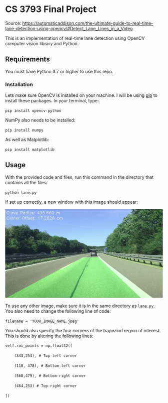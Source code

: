 # CS 3793 Final Project

Source: https://automaticaddison.com/the-ultimate-guide-to-real-time-lane-detection-using-opencv/#Detect_Lane_Lines_in_a_Video

This is an implementation of real-time lane detection using OpenCV computer vision library and Python.


## Requirements

You must have Python 3.7 or higher to use this repo.

### Installation
Lets make sure OpenCV is installed on your machine. I will be using [pip](https://pip.pypa.io/en/stable/installation/) to install these packages. In your terminal, type:

`pip install opencv-python`

NumPy also needs to be installed:

`pip install numpy`

As well as Matplotlib:

`pip install matplotlib`

## Usage

With the provided code and files, run this command in the directory that contains all the files:

`python lane.py`

If set up correctly, a new window with this image should appear:

![enter image description here](https://raw.githubusercontent.com/jvliov/jvliov.github.io/main/original_w_lane.jpeg)

To use any other image, make sure it is in the same directory as `lane.py`. You also need to change the following line of code: 

`filename = 'YOUR_IMAGE_NAME.jpeg'`

You should also specify the four corners of the trapeziod region of interest. This is done by altering the following lines: 

	self.roi_points = np.float32([

		(343,253), # Top-left corner

		(110, 478), # Bottom-left corner

		(560,479), # Bottom-right corner

		(464,253) # Top-right corner

	])

